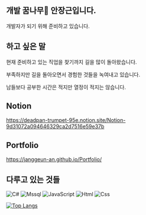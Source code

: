 ## 개발 꿈나무🌱 안장근입니다.
개발자가 되기 위해 준비하고 있습니다.

## 하고 싶은 말
현재 준비하고 있는 직업을 찾기까지 길을 많이 돌아왔습니다.  

부족하지만 길을 돌아오면서 경험한 것들을 녹여내고 있습니다.  

남들보다 공부한 시간은 적지만 열정이 적지는 않습니다.

## Notion
https://deadpan-trumpet-95e.notion.site/Notion-9d31072a094646329ca2d7516e59e37b

## Portfolio
https://janggeun-an.github.io/Portfolio/

## 다루고 있는 것들
<img alt="C#" src ="https://img.shields.io/badge/-C%23-239120.svg?&style=for-the-badge&logo=C Sharp&logoColor=white"/> <img alt="Mssql" src="https://img.shields.io/badge/Microsoft SQL Server-CC2927?style=for-the-badge&logo=Microsoft SQL Server&logoColor=white"> <img alt="JavaScript" src ="https://img.shields.io/badge/JavaScriipt-F7DF1E.svg?&style=for-the-badge&logo=JavaScript&logoColor=black"/> <img alt="Html" src ="https://img.shields.io/badge/HTML5-E34F26.svg?&style=for-the-badge&logo=HTML5&logoColor=white"/> <img alt="Css" src ="https://img.shields.io/badge/CSS3-1572B6.svg?&style=for-the-badge&logo=CSS3&logoColor=white"/>

[![Top Langs](https://github-readme-stats.vercel.app/api/top-langs/?username=JangGeun-An&layout=compact)](https://github.com/anuraghazra/github-readme-stats)
